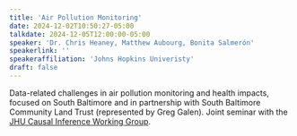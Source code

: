 ```yaml
---
title: 'Air Pollution Monitoring'
date: 2024-12-02T10:50:27-05:00
talkdate: 2024-12-05T12:00:00-05:00
speaker: 'Dr. Chris Heaney, Matthew Aubourg, Bonita Salmerón'
speakerlink: ''
speakeraffiliation: 'Johns Hopkins Univeristy'
draft: false
---
```


Data-related challenges in air pollution monitoring and health impacts, focused on South Baltimore and in partnership with South Baltimore Community Land Trust (represented by Greg Galen). Joint seminar with the [JHU Causal Inference Working Group](https://jhsphcausalinference.weebly.com/).